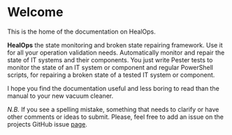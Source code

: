 # Welcome

This is the home of the documentation on HealOps.

__HealOps__ the state monitoring and broken state repairing framework. Use it for all your operation validation needs. Automatically monitor and repair the state of IT systems and their components. You just write Pester tests to monitor the state of an IT system or component and regular PowerShell scripts, for repairing a broken state of a tested IT system or component.

I hope you find the documentation useful and less boring to read than the manual to your new vacuum cleaner.

_N.B._ If you see a spelling mistake, something that needs to clarify or have other comments or ideas to submit. Please, feel free to add an issue on the projects GitHub issue [page](https://github.com/larssb/HealOps/issues).